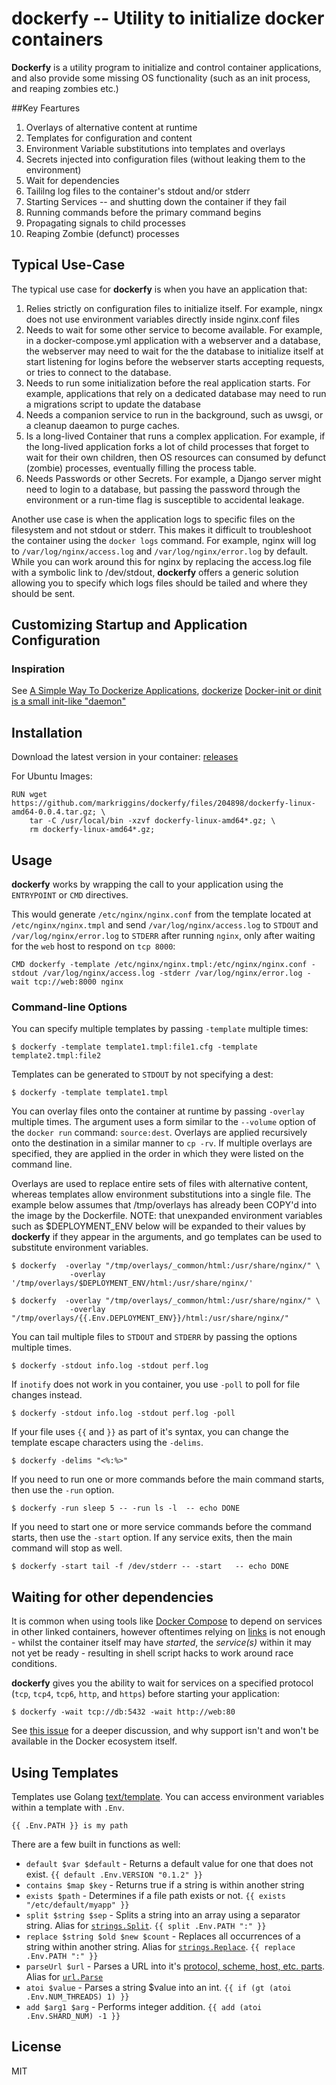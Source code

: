 dockerfy -- Utility to initialize docker containers
===================================================
**Dockerfy** is a utility program to initialize and control container applications, and also provide some
missing OS functionality (such as an init process, and reaping zombies etc.)

##Key Feartures

1. Overlays of alternative content at runtime
2. Templates for configuration and content
3. Environment Variable substitutions into templates and overlays
4. Secrets injected into configuration files (without leaking them to the environment)
5. Wait for dependencies
6. Taililng log files to the container's stdout and/or stderr
7. Starting Services -- and shutting down the container if they fail
8. Running commands before the primary command begins
9. Propagating signals to child processes
9. Reaping Zombie (defunct) processes



## Typical Use-Case
The typical use case for **dockerfy** is when you have an 
application that:

1. Relies strictly on configuration files to initialize itself. For example, ningx does not use environment variables directly inside nginx.conf files
2. Needs to wait for some other service to become available.  For example, in a docker-compose.yml application with a webserver and a database, the webserver may need to wait for the the database to initialize itself at start listening for logins before the webserver starts accepting requests, or tries to connect to the database.
3. Needs to run some initialization before the real application starts.  For example, applications that rely on a dedicated database may need to run a migrations script to update the database
4. Needs a companion service to run in the background, such as uwsgi, or a cleanup daeamon to purge caches.
5. Is a long-lived Container that runs a complex application.  For example, if the long-lived application forks a lot of child processes that forget to wait for their own children, then OS resources can consumed by defunct (zombie) processes, eventually filling the process table.
6. Needs Passwords or other Secrets.  For example, a Django server might need to login to a database, but passing the password through the environment or a run-time flag is susceptible to accidental leakage.

Another use case is when the application logs to specific files on the filesystem and not stdout
or stderr. This makes it difficult to troubleshoot the container using the `docker logs` command.
For example, nginx will log to `/var/log/nginx/access.log` and
`/var/log/nginx/error.log` by default. While you can work around this for nginx by replacing the access.log file with a symbolic link to /dev/stdout,  **dockerfy** offers a generic solution allowing you to specify which logs files should
be tailed and where they should be sent.

## Customizing Startup and Application Configuration

### Inspiration
See [A Simple Way To Dockerize Applications](http://jasonwilder.com/blog/2014/10/13/a-simple-way-to-dockerize-applications/), [ dockerize](https://github.com/jwilder/dockerize)
[Docker-init or dinit is a small init-like "daemon"](https://github.com/miekg/dinit)


## Installation

Download the latest version in your container:
[releases](https://github.com/markriggins/dockerfy/releases)

For Ubuntu Images:

```
RUN wget https://github.com/markriggins/dockerfy/files/204898/dockerfy-linux-amd64-0.0.4.tar.gz; \
	tar -C /usr/local/bin -xzvf dockerfy-linux-amd64*.gz; \
	rm dockerfy-linux-amd64*.gz;
```

## Usage

**dockerfy** works by wrapping the call to your application using the `ENTRYPOINT` or `CMD` directives.

This would generate `/etc/nginx/nginx.conf` from the template located at `/etc/nginx/nginx.tmpl` and
send `/var/log/nginx/access.log` to `STDOUT` and `/var/log/nginx/error.log` to `STDERR` after running
`nginx`, only after waiting for the `web` host to respond on `tcp 8000`:

```
CMD dockerfy -template /etc/nginx/nginx.tmpl:/etc/nginx/nginx.conf -stdout /var/log/nginx/access.log -stderr /var/log/nginx/error.log -wait tcp://web:8000 nginx
```

### Command-line Options

You can specify multiple templates by passing `-template` multiple times:

```
$ dockerfy -template template1.tmpl:file1.cfg -template template2.tmpl:file2

```

Templates can be generated to `STDOUT` by not specifying a dest:

```
$ dockerfy -template template1.tmpl

```


You can overlay files onto the container at runtime by passing `-overlay` multiple times.   The argument uses a form similar to the `--volume` option of the `docker run` command:  `source:dest`.   Overlays are applied recursively onto the destination in a similar manner to `cp -rv`.   If multiple overlays are specified, they are applied in the order in which they were listed on the command line.  

Overlays are used to replace entire sets of files with alternative content, whereas templates allow environment substitutions into a single file.  The example below assumes that /tmp/overlays has already been COPY'd into the image by the Dockerfile.   NOTE: that unexpanded environment variables such as $DEPLOYMENT_ENV below will be expanded to their values by **dockerfy** if they appear in the arguments, and go templates can be used to substitute environment variables.

```
$ dockerfy  -overlay "/tmp/overlays/_common/html:/usr/share/nginx/" \
             -overlay '/tmp/overlays/$DEPLOYMENT_ENV/html:/usr/share/nginx/'

$ dockerfy  -overlay "/tmp/overlays/_common/html:/usr/share/nginx/" \
             -overlay "/tmp/overlays/{{.Env.DEPLOYMENT_ENV}}/html:/usr/share/nginx/"
```

You can tail multiple files to `STDOUT` and `STDERR` by passing the options multiple times.

```
$ dockerfy -stdout info.log -stdout perf.log

```

If `inotify` does not work in you container, you use `-poll` to poll for file changes instead.

```
$ dockerfy -stdout info.log -stdout perf.log -poll

```


If your file uses `{{` and `}}` as part of it's syntax, you can change the template escape characters using the `-delims`.

```
$ dockerfy -delims "<%:%>"
```

If you need to run one or more commands before the main command starts, then use the `-run` option.

```
$ dockerfy -run sleep 5 -- -run ls -l  -- echo DONE
```

If you need to start one or more service commands before the command starts, then use the `-start` option. If any service exits, then the main command will stop as well.

```
$ dockerfy -start tail -f /dev/stderr -- -start   -- echo DONE
```

## Waiting for other dependencies

It is common when using tools like [Docker Compose](https://docs.docker.com/compose/) to depend on services in other linked containers, however oftentimes relying on [links](https://docs.docker.com/compose/compose-file/#links) is not enough - whilst the container itself may have _started_, the _service(s)_ within it may not yet be ready - resulting in shell script hacks to work around race conditions.

**dockerfy** gives you the ability to wait for services on a specified protocol (`tcp`, `tcp4`, `tcp6`, `http`, and `https`) before starting your application:

```
$ dockerfy -wait tcp://db:5432 -wait http://web:80
```

See [this issue](https://github.com/docker/compose/issues/374#issuecomment-126312313) for a deeper discussion, and why support isn't and won't be available in the Docker ecosystem itself.

## Using Templates

Templates use Golang [text/template](http://golang.org/pkg/text/template/). You can access environment
variables within a template with `.Env`.

```
{{ .Env.PATH }} is my path
```

There are a few built in functions as well:

  * `default $var $default` - Returns a default value for one that does not exist. `{{ default .Env.VERSION "0.1.2" }}`
  * `contains $map $key` - Returns true if a string is within another string
  * `exists $path` - Determines if a file path exists or not. `{{ exists "/etc/default/myapp" }}`
  * `split $string $sep` - Splits a string into an array using a separator string. Alias for [`strings.Split`][go.string.Split]. `{{ split .Env.PATH ":" }}`
  * `replace $string $old $new $count` - Replaces all occurrences of a string within another string. Alias for [`strings.Replace`][go.string.Replace]. `{{ replace .Env.PATH ":" }}`
  * `parseUrl $url` - Parses a URL into it's [protocol, scheme, host, etc. parts][go.url.URL]. Alias for [`url.Parse`][go.url.Parse]
  * `atoi $value` - Parses a string $value into an int. `{{ if (gt (atoi .Env.NUM_THREADS) 1) }}`
  * `add $arg1 $arg` - Performs integer addition. `{{ add (atoi .Env.SHARD_NUM) -1 }}`

## License

MIT


[go.string.Split]: https://golang.org/pkg/strings/#Split
[go.string.Replace]: https://golang.org/pkg/strings/#Replace
[go.url.Parse]: https://golang.org/pkg/net/url/#Parse
[go.url.URL]: https://golang.org/pkg/net/url/#URL
